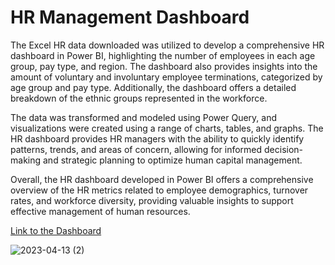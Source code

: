 # HR Management Dashboard

The Excel HR data downloaded was utilized to develop a comprehensive HR dashboard in Power BI, highlighting the number of employees in each age group, pay type, and region. The dashboard also provides insights into the amount of voluntary and involuntary employee terminations, categorized by age group and pay type. Additionally, the dashboard offers a detailed breakdown of the ethnic groups represented in the workforce.

The data was transformed and modeled using Power Query, and visualizations were created using a range of charts, tables, and graphs. The HR dashboard provides HR managers with the ability to quickly identify patterns, trends, and areas of concern, allowing for informed decision-making and strategic planning to optimize human capital management.

Overall, the HR dashboard developed in Power BI offers a comprehensive overview of the HR metrics related to employee demographics, turnover rates, and workforce diversity, providing valuable insights to support effective management of human resources.

[Link to the Dashboard](https://app.powerbi.com/links/IgAuya3EFj?ctid=6efd0f20-57c8-4447-b53f-00d4992ca50b&pbi_source=linkShare)

![2023-04-13 (2)](https://user-images.githubusercontent.com/126267763/231793629-3125c1cf-f4fa-4a66-a0e0-d811fb9b6375.png)
